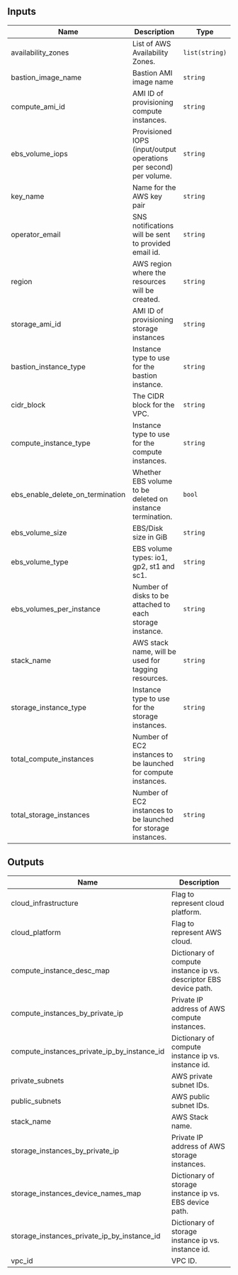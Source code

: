 ## Inputs

| Name | Description | Type | Default | Required |
|------|-------------|------|---------|:-----:|
| availability\_zones | List of AWS Availability Zones. | `list(string)` | n/a | yes |
| bastion\_image\_name | Bastion AMI image name | `string` | n/a | yes |
| compute\_ami\_id | AMI ID of provisioning compute instances. | `string` | n/a | yes |
| ebs\_volume\_iops | Provisioned IOPS (input/output operations per second) per volume. | `string` | n/a | yes |
| key\_name | Name for the AWS key pair | `string` | n/a | yes |
| operator\_email | SNS notifications will be sent to provided email id. | `string` | n/a | yes |
| region | AWS region where the resources will be created. | `string` | n/a | yes |
| storage\_ami\_id | AMI ID of provisioning storage instances | `string` | n/a | yes |
| bastion\_instance\_type | Instance type to use for the bastion instance. | `string` | `"t2.micro"` | no |
| cidr\_block | The CIDR block for the VPC. | `string` | `"10.0.0.0/16"` | no |
| compute\_instance\_type | Instance type to use for the compute instances. | `string` | `"t2.medium"` | no |
| ebs\_enable\_delete\_on\_termination | Whether EBS volume to be deleted on instance termination. | `bool` | `false` | no |
| ebs\_volume\_size | EBS/Disk size in GiB | `string` | `500` | no |
| ebs\_volume\_type | EBS volume types: io1, gp2, st1 and sc1. | `string` | `"gp2"` | no |
| ebs\_volumes\_per\_instance | Number of disks to be attached to each storage instance. | `string` | `1` | no |
| stack\_name | AWS stack name, will be used for tagging resources. | `string` | `"Spectrum-Scale"` | no |
| storage\_instance\_type | Instance type to use for the storage instances. | `string` | `"t2.medium"` | no |
| total\_compute\_instances | Number of EC2 instances to be launched for compute instances. | `string` | `2` | no |
| total\_storage\_instances | Number of EC2 instances to be launched for storage instances. | `string` | `2` | no |

## Outputs

| Name | Description |
|------|-------------|
| cloud\_infrastructure | Flag to represent cloud platform. |
| cloud\_platform | Flag to represent AWS cloud. |
| compute\_instance\_desc\_map | Dictionary of compute instance ip vs. descriptor EBS device path. |
| compute\_instances\_by\_private\_ip | Private IP address of AWS compute instances. |
| compute\_instances\_private\_ip\_by\_instance\_id | Dictionary of compute instance ip vs. instance id. |
| private\_subnets | AWS private subnet IDs. |
| public\_subnets | AWS public subnet IDs. |
| stack\_name | AWS Stack name. |
| storage\_instances\_by\_private\_ip | Private IP address of AWS storage instances. |
| storage\_instances\_device\_names\_map | Dictionary of storage instance ip vs. EBS device path. |
| storage\_instances\_private\_ip\_by\_instance\_id | Dictionary of storage instance ip vs. instance id. |
| vpc\_id | VPC ID. |

